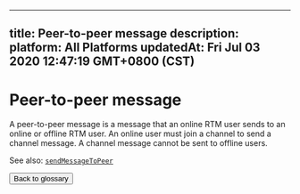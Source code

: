 
---
title: Peer-to-peer message
description: 
platform: All Platforms
updatedAt: Fri Jul 03 2020 12:47:19 GMT+0800 (CST)
---
# Peer-to-peer message
A peer-to-peer message is a message that an online RTM user sends to an online or offline RTM user. An online user must join a channel to send a channel message. A channel message cannot be sent to offline users.

<div class="alert info">See also:
<a href="https://docs.agora.io/en/Real-time-Messaging/API%20Reference/RTM_java/classio_1_1agora_1_1rtm_1_1_rtm_client.html#a729079805644b3307297fb2e902ab4c9"><code>sendMessageToPeer</code></a>
</div>

 <a href="../../en/Agora%20Platform/terms.md"><button>Back to glossary</button></a>
